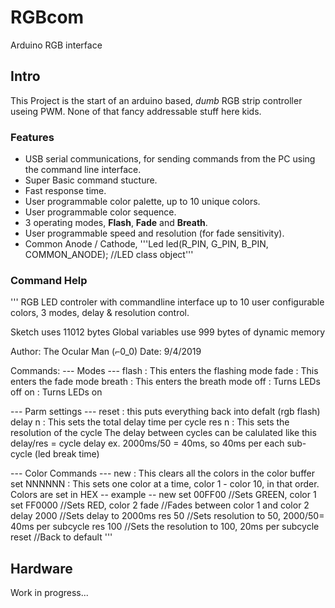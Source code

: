# RGBcom
 Arduino RGB interface

## Intro
 This Project is the start of an arduino based, *dumb* RGB strip controller useing PWM.
 None of that fancy addressable stuff here kids.
 
### Features 
 - USB serial communications, for sending commands from the PC using the command line interface.
 - Super Basic command stucture.
 - Fast response time.
 - User programmable color palette, up to 10 unique colors.
 - User programmable color sequence.
 - 3 operating modes, **Flash**, **Fade** and **Breath**.
 - User programmable speed and resolution (for fade sensitivity).
 - Common Anode / Cathode, '''Led led(R_PIN, G_PIN, B_PIN, COMMON_ANODE); //LED class object'''
 
### Command Help
'''
   RGB LED controler with commandline interface
   up to 10 user configurable colors, 3 modes,
   delay & resolution control.

   Sketch uses 11012 bytes
   Global variables use 999 bytes of dynamic memory

   Author: The Ocular Man  (⌐0_0)
   Date:   9/4/2019

   Commands:
   --- Modes ---
   flash    : This enters the flashing mode
   fade     : This enters the fade mode
   breath   : This enters the breath mode
   off      : Turns LEDs off
   on       : Turns LEDs on

   --- Parm settings ---
   reset    : this puts everything back into defalt (rgb flash)
   delay n  : This sets the total delay time per cycle
   res n    : This sets the resolution of the cycle
   <notes>    The delay between cycles can be calulated like this
              delay/res = cycle delay
              ex. 2000ms/50 = 40ms, so 40ms per each sub-cycle (led break time)

   --- Color Commands ---
   new            : This clears all the colors in the color buffer
   set NNNNNN     : This sets one color at a time, color 1 - color 10, in
                    that order. Colors are set in HEX
   -- example --
   new
   set 00FF00      //Sets GREEN, color 1
   set FF0000      //Sets RED, color 2
   fade            //Fades between color 1 and color 2
   delay 2000      //Sets delay to 2000ms
   res 50          //Sets resolution to 50, 2000/50= 40ms per subcycle
   res 100         //Sets the resolution to 100, 20ms per subcycle
   reset           //Back to default
'''

## Hardware
 Work in progress...
 